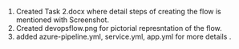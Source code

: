1. Created Task 2.docx where detail steps of creating the flow is mentioned with Screenshot.
2. Created devopsflow.png for pictorial represntation of the flow.
3. added azure-pipeline.yml, service.yml, app.yml for more details .